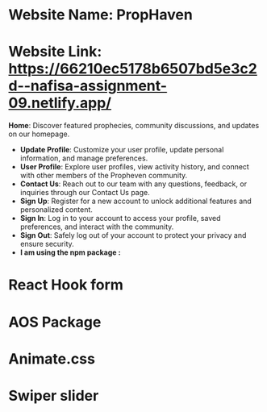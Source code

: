 # Website Name: PropHaven
# Website Link: https://66210ec5178b6507bd5e3c2d--nafisa-assignment-09.netlify.app/
**Home**: Discover featured prophecies, community discussions, and updates on our homepage.
- **Update Profile**: Customize your user profile, update personal information, and manage preferences.
- **User Profile**: Explore user profiles, view activity history, and connect with other members of the Propheven community.
- **Contact Us**: Reach out to our team with any questions, feedback, or inquiries through our Contact Us page.
- **Sign Up**: Register for a new account to unlock additional features and personalized content.
- **Sign In**: Log in to your account to access your profile, saved preferences, and interact with the community.
- **Sign Out**: Safely log out of your account to protect your privacy and ensure security.
- **I am using the npm package :**
# React Hook form
# AOS Package
# Animate.css
# Swiper slider



